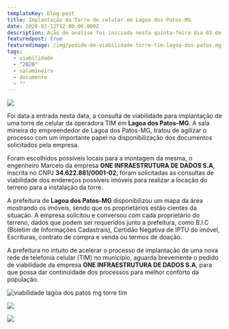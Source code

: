 ```yaml
---
templateKey: blog-post
title: Implantação da Torre de celular em Lagoa dos Patos-MG
date: 2020-03-12T12:00:00.000Z
description: Ação de analise foi iniciada nesta quinta-feira dia 03 de dezembro de 2020.
featuredpost: true
featuredimage: /img/pedido-de-viabilidade-torre-tim-lagoa-dos-patos-mg.jpg
tags:
  - viabilidade
  - "2020"
  - salamineira
  - documento
  - ""
---
```

![](/img/pedido-de-viabilidade-torre-tim-lagoa-dos-patos-mg.jpg)

Foi data a entrada nesta data, a consulta de viabilidade para implantação de uma torre de celular da operadora TIM em **Lagoa dos Patos-MG**. A sala mineira do empreendedor de Lagoa dos Patos-MG, tratou de agilizar o processo com um importante papel na disponibilização dos documentos solicitados pela empresa.

Foram escolhidos possíveis locais para a montagem da mesma, o engenheiro Marcelo da empresa **ONE INFRAESTRUTURA DE DADOS S.A**, inscrita no CNPJ **34.622.881/0001-02**, foram solicitadas as consultas de viabilidade dos endereços possíveis imóveis para realizar a locação do terreno para a instalação da torre.

A prefeitura de **Lagoa dos Patos-MG** disponibilizou um mapa da área mostrando os imóveis, sendo que os proprietários estão cientes da situação. A empresa solicitou e conversou com cada proprietário do terreno, dados que podem ser requeridos junto a prefeitura, como B.I.C (Boletim de Informações Cadastrais), Certidão Negativa de IPTU do imóvel, Escrituras, contrato de compra e venda ou termos de doação.

A prefeitura no intuito de acelerar o processo de implantação de uma nova rede de telefonia celular (TIM) no município, aguarda brevemente o pedido de viabilidade da empresa **ONE INFRAESTRUTURA DE DADOS S.A**, para que possa dar continuidade dos processos para melhor conforto da população.

![](/img/pedido-de-viabilidade-lagoa-dos-patos-mg-jose-goncalves-de-jesus.jpg "viabilidade lagoa dos patos mg torre tim")

![](/img/pedido-de-viabilidade-lagoa-dos-patos-mg-parte-geraldo-eleuterio-rabelo.jpg)

![](/img/pedido-de-viabilidade-lagoa-dos-patos-mg-willian-ricardo-maciel.jpg)